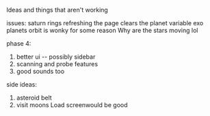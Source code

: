 Ideas and things that aren't working 

issues: 
saturn rings
refreshing the page clears the planet variable
exo planets orbit is wonky for some reason
Why are the stars moving lol 

phase 4: 
1. better ui -- possibly sidebar 
3. scanning and probe features 
4. good sounds too




side ideas: 
1. asteroid belt 
2. visit moons
Load screenwould be good